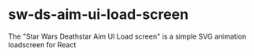 # sw-ds-aim-ui-load-screen
The "Star Wars Deathstar Aim UI Load screen" is a simple SVG animation loadscreen for React
